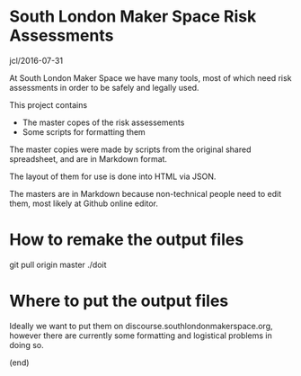 # South London Maker Space Risk Assessments

jcl/2016-07-31

At South London Maker Space we have many tools, most of which
need risk assessments in order to be safely and legally used.

This project contains

* The master copes of the risk assessements
* Some scripts for formatting them

The master copies were made by scripts from the original
shared spreadsheet, and are in Markdown format.

The layout of them for use is done into HTML via JSON.

The masters are in Markdown because non-technical people
need to edit them, most likely at Github online editor.

# How to remake the output files

 git pull origin master
 ./doit

# Where to put the output files

Ideally we want to put them on discourse.southlondonmakerspace.org,
however there are currently some formatting and logistical problems
in doing so.

(end)

